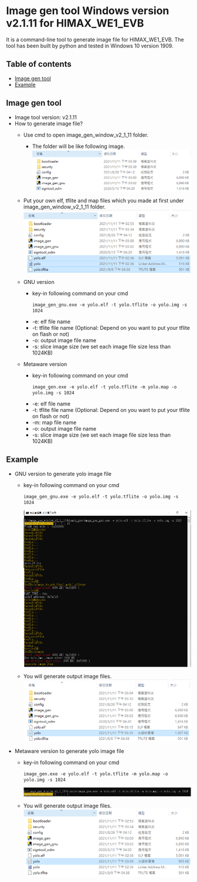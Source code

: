# Image gen tool Windows version v2.1.11 for HIMAX_WE1_EVB 
It is a command-line tool to generate image file for HIMAX_WE1_EVB. The tool has been built by python and tested in Windows 10 version 1909.

## Table of contents
  - [Image gen tool](#Image-gen-tool)
  - [Example](#Example)

## Image gen tool
- Image tool version: v2.1.11
- How to generate image file?
  - Use cmd to open image_gen_window_v2_1_11 folder. 
    - The folder will be like following image.
      ![alt text](images/folder_image.png)
  - Put your own elf, tflite and map files which you made at first under image_gen_window_v2_1_11 folder.
      ![alt text](images/put_file.png)
  - GNU version
    - key-in following command on your cmd
      ```
      image_gen_gnu.exe -e yolo.elf -t yolo.tflite -o yolo.img -s 1024
      ```
    - -e: elf file name
    - -t: tflite file name (Optional: Depend on you want to put your tflite on flash or not)
    - -o: output image file name
    - -s: slice image size (we set each image file size less than 1024KB)
      
  - Metaware version
    - key-in following command on your cmd
      ```
      image_gen.exe -e yolo.elf -t yolo.tflite -m yolo.map -o yolo.img -s 1024
      ```
    - -e: elf file name
    - -t: tflite file name (Optional: Depend on you want to put your tflite on flash or not)
    - -m: map file name
    - -o: output image file name
    - -s: slice image size (we set each image file size less than 1024KB)

## Example
- GNU version to generate yolo image file
  - key-in following command on your cmd
      ```
      image_gen_gnu.exe -e yolo.elf -t yolo.tflite -o yolo.img -s 1024
      ```
      ![alt text](images/yolo_gnu_build.png)

  - You will generate output image files.
    ![alt text](images/gnu_yolo_image.png)

- Metaware version to generate yolo image file
  - key-in following command on your cmd
      ```
      image_gen.exe -e yolo.elf -t yolo.tflite -m yolo.map -o yolo.img -s 1024
      ```
      ![alt text](images/yolo_meta_build.png)

  - You will generate output image files.
    ![alt text](images/meta_yolo_image.png)


